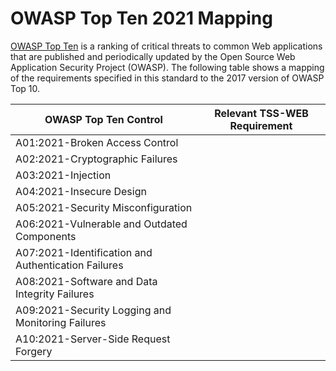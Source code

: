 # OWASP Top Ten 2021 Mapping

[OWASP Top Ten](https://owasp.org/www-project-top-ten/) is a ranking of critical threats to common Web applications that are published and periodically updated by the Open Source Web Application Security Project (OWASP). The following table shows a mapping of the requirements specified in this standard to the 2017 version of OWASP Top 10.

| OWASP Top Ten Control  | Relevant TSS-WEB Requirement |
| ------------- | ------------- |
| A01:2021-Broken Access Control  |    |
| A02:2021-Cryptographic Failures | |
| A03:2021-Injection  | |
| A04:2021-Insecure Design | |
| A05:2021-Security Misconfiguration | |
| A06:2021-Vulnerable and Outdated Components  | |
| A07:2021-Identification and Authentication Failures | |
| A08:2021-Software and Data Integrity Failures | |
| A09:2021-Security Logging and Monitoring Failures  | |
| A10:2021-Server-Side Request Forgery | |
